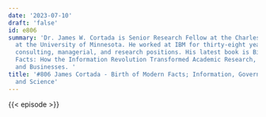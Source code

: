```yaml
---
date: '2023-07-10'
draft: 'false'
id: e806
summary: 'Dr. James W. Cortada is Senior Research Fellow at the Charles Babbage Institute
  at the University of Minnesota. He worked at IBM for thirty-eight years in sales,
  consulting, managerial, and research positions. His latest book is Birth of Modern
  Facts: How the Information Revolution Transformed Academic Research, Governments,
  and Businesses. '
title: '#806 James Cortada - Birth of Modern Facts; Information, Government, Business,
  and Science'
---
```

{{< episode >}}
